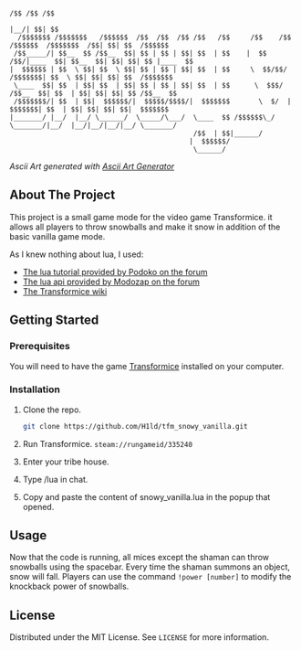 ```


                                                                                         /$$ /$$ /$$          
                                                                                        |__/| $$| $$          
  /$$$$$$$ /$$$$$$$   /$$$$$$  /$$  /$$  /$$ /$$   /$$     /$$    /$$ /$$$$$$  /$$$$$$$  /$$| $$| $$  /$$$$$$ 
 /$$_____/| $$__  $$ /$$__  $$| $$ | $$ | $$| $$  | $$    |  $$  /$$/|____  $$| $$__  $$| $$| $$| $$ |____  $$
|  $$$$$$ | $$  \ $$| $$  \ $$| $$ | $$ | $$| $$  | $$     \  $$/$$/  /$$$$$$$| $$  \ $$| $$| $$| $$  /$$$$$$$
 \____  $$| $$  | $$| $$  | $$| $$ | $$ | $$| $$  | $$      \  $$$/  /$$__  $$| $$  | $$| $$| $$| $$ /$$__  $$
 /$$$$$$$/| $$  | $$|  $$$$$$/|  $$$$$/$$$$/|  $$$$$$$       \  $/  |  $$$$$$$| $$  | $$| $$| $$| $$|  $$$$$$$
|_______/ |__/  |__/ \______/  \_____/\___/  \____  $$ /$$$$$$\_/    \_______/|__/  |__/|__/|__/|__/ \_______/
                                             /$$  | $$|______/                                                
                                            |  $$$$$$/                                                        
                                             \______/                                                         
```
_Ascii Art generated with [Ascii Art Generator](http://patorjk.com/software/taag/#p=display&f=Graffiti&t=Type%20Something%20)_

## About The Project
This project is a small game mode for the video game Transformice.
it allows all players to throw snowballs and make it snow in addition of the basic vanilla game mode.

As I knew nothing about lua, I used:
- [The lua tutorial provided by Podoko on the forum](https://atelier801.com/topic?f=6&t=783103&p=1)
- [The lua api provided by Modozap on the forum](https://atelier801.com/topic?f=6&t=543696&p=1)
- [The Transformice wiki](https://transformice.fandom.com/wiki/Lua)

## Getting Started

### Prerequisites

You will need to have the game [Transformice](https://store.steampowered.com/app/335240/Transformice/) installed on your computer.

### Installation

1. Clone the repo.
   ```sh
   git clone https://github.com/H1ld/tfm_snowy_vanilla.git
   ```

2. Run Transformice.
   `steam://rungameid/335240`

3. Enter your tribe house.

4. Type /lua in chat.

5. Copy and paste the content of snowy_vanilla.lua in the popup that opened.

## Usage

Now that the code is running, all mices except the shaman can throw snowballs using the spacebar.
Every time the shaman summons an object, snow will fall.
Players can use the command `!power [number]` to modify the knockback power of snowballs.

## License

Distributed under the MIT License. See `LICENSE` for more information.